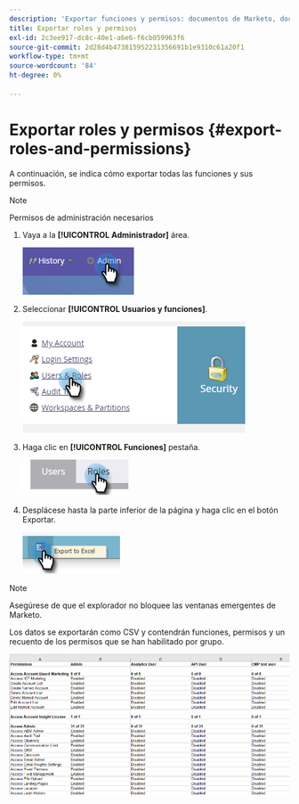 ```yaml
---
description: 'Exportar funciones y permisos: documentos de Marketo, documentación del producto'
title: Exportar roles y permisos
exl-id: 2c3ee917-dc8c-40e1-a6e6-f6cb059963f6
source-git-commit: 2d28d4b473815952231356691b1e9310c61a20f1
workflow-type: tm+mt
source-wordcount: '84'
ht-degree: 0%

---
```


# Exportar roles y permisos {#export-roles-and-permissions}

A continuación, se indica cómo exportar todas las funciones y sus permisos.

>[!NOTE]
>
>Permisos de administración necesarios

1. Vaya a la **[!UICONTROL Administrador]** área.

   ![](assets/export-roles-and-permissions-1.png)

1. Seleccionar **[!UICONTROL Usuarios y funciones]**.

   ![](assets/export-roles-and-permissions-2.png)

1. Haga clic en **[!UICONTROL Funciones]** pestaña.

   ![](assets/export-roles-and-permissions-3.png)

1. Desplácese hasta la parte inferior de la página y haga clic en el botón Exportar.

   ![](assets/export-roles-and-permissions-4.png)

>[!NOTE]
>
>Asegúrese de que el explorador no bloquee las ventanas emergentes de Marketo.

Los datos se exportarán como CSV y contendrán funciones, permisos y un recuento de los permisos que se han habilitado por grupo.

![](assets/export-roles-and-permissions-5.png)

